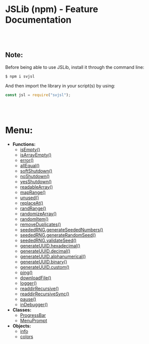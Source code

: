 # JSLib (npm) - Feature Documentation

<br><br>

## Note:
Before being able to use JSLib, install it through the command line:
```
$ npm i svjsl
```
And then import the library in your script(s) by using:
```js
const jsl = require("svjsl");
```

<br><br>

# Menu:
- **Functions:**
    - [isEmpty()](./features/functions.md#isempty)
    - [isArrayEmpty()](./features/functions.md#isarrayempty)
    - [error()](./features/functions.md#error)
    - [allEqual()](./features/functions.md#allequal)
    - [softShutdown()](./features/functions.md#softshutdown)
    - [noShutdown()](./features/functions.md#noshutdown)
    - [yesShutdown()](./features/functions.md#yesshutdown)
    - [readableArray()](./features/functions.md#readablearray)
    - [mapRange()](./features/functions.md#maprange)
    - [unused()](./features/functions.md#unused)
    - [replaceAt()](./features/functions.md#replaceat)
    - [randRange()](./features/functions.md#randrange)
    - [randomizeArray()](./features/functions.md#randomizearray)
    - [randomItem()](./features/functions.md#randomitem)
    - [removeDuplicates()](./features/functions.md#removeduplicates)
    - [seededRNG.generateSeededNumbers()](./features/functions.md#seededrng-generateseedednumbers)
    - [seededRNG.generateRandomSeed()](./features/functions.md#seededrng-generaterandomseed)
    - [seededRNG.validateSeed()](./features/functions.md#seededrng-validateseed)
    - [generateUUID.hexadecimal()](./features/functions.md#generateuuid-hexadecimal)
    - [generateUUID.decimal()](./features/functions.md#generateuuid-decimal)
    - [generateUUID.alphanumerical()](./features/functions.md#generateuuid-alphanumerical)
    - [generateUUID.binary()](./features/functions.md#generateuuid-binary)
    - [generateUUID.custom()](./features/functions.md#generateuuid-custom)
    - [ping()](./features/functions.md#ping)
    - [downloadFile()](./features/functions.md#downloadfile)
    - [logger()](./features/functions.md#logger)
    - [readdirRecursive()](./features/functions.md#readdirrecursive)
    - [readdirRecursiveSync()](./features/functions.md#readdirrecursivesync)
    - [pause()](./features/functions.md#pause)
    - [inDebugger()](./features/functions.md#indebugger)
- **Classes:**
    - [ProgressBar](./features/classes.md#progress-bar)
    - [MenuPrompt](./features/classes.md#menu-prompt)
- **Objects:**
    - [info](./features/objects.md#info)
    - [colors](./features/objects.md#colors)
